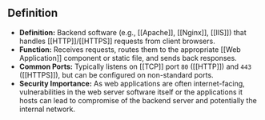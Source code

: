 ## Definition

- **Definition:** Backend software (e.g., [[Apache]], [[Nginx]], [[IIS]]) that handles [[HTTP]]/[[HTTPS]] requests from client browsers.
- **Function:** Receives requests, routes them to the appropriate [[Web Application]] component or static file, and sends back responses.
- **Common Ports:** Typically listens on [[TCP]] port `80` ([[HTTP]]) and `443` ([[HTTPS]]), but can be configured on non-standard ports.
- **Security Importance:** As web applications are often internet-facing, vulnerabilities in the web server software itself or the applications it hosts can lead to compromise of the backend server and potentially the internal network. 

